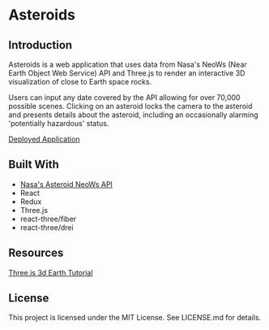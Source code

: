 # Asteroids

## Introduction

Asteroids is a web application that uses data from Nasa's NeoWs (Near Earth Object Web Service) API and Three.js to render an interactive 3D visualization of close to Earth space rocks.

Users can input any date covered by the API allowing for over 70,000 possible scenes. Clicking on an asteroid locks the camera to the asteroid and presents details about the asteroid, including an occasionally alarming 'potentially hazardous' status.

[Deployed Application](https://asteroids-ghp.vercel.app/)

## Built With

- [Nasa's Asteroid NeoWs API](https://api.nasa.gov/)
- React
- Redux
- Three.js
- react-three/fiber
- react-three/drei

## Resources

[Three.js 3d Earth Tutorial](https://www.youtube.com/watch?v=ymavtyRpT0E)

## License

This project is licensed under the MIT License. See LICENSE.md for details.
